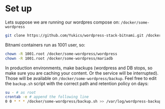 # Set up

Lets suppose we are running our wordpres compose on: `/docker/some-wordpress`

```bash
git clone https://github.com/Yukics/wordpress-stack-bitnami.git /docker/some-wordpress
```

Bitnami containers run as 1001 user, so:

```bash
chown -R 1001.root /docker/some-wordpress/wordpress
chown -R 1001.root /docker/some-wordpress/mariadb
```

In production environments, make backups (wordpress and DB stops, so make sure you are caching your content. Or the service will be interrupted). 
Those will be available on `/docker/some-wordpress/backup`. Feel free to edit the `backup.sh` script with the correct path and retention policy on days:

```bash
su - # as root
crontab -e # append the following line
0 0 * * * /docker/some-wordpress/backup.sh >> /var/log/wordpress-backup.log 2>&1
```